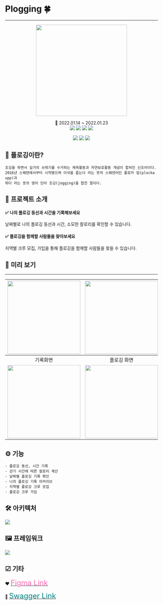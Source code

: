 # Plogging 🍀
-------
<p align="center"><img src = "https://user-images.githubusercontent.com/59572441/149891068-21479ecc-84d3-4d2d-94a5-5e35ed685689.png" height="300"/></p>
<div align="center">📅 2022.01.14 ~ 2022.01.23 </div>

<div align="center">
<img src="https://img.shields.io/badge/Spring boot-6DB33F?style=flat&logo=Spring&logoColor=white"/></a> 
<img src="https://img.shields.io/badge/Android-3DDC84?style=flat&logo=Android&logoColor=white"/></a>
<img src="https://img.shields.io/badge/Java-007396?style=flat&logo=Java&logoColor=white"/></a>
<img src="https://img.shields.io/badge/Kotlin-7F52FF?style=flat&logo=Kotlin&logoColor=white"/></a>

<img src="https://img.shields.io/badge/MySQL-4479A1?style=flat&logo=MySQL&logoColor=white"/></a>
<img src="https://img.shields.io/badge/Swagger-85EA2D?style=flat&logo=Swagger&logoColor=white"/></a>
<img src="https://img.shields.io/badge/Figma-F24E1E?style=flat&logo=Figma&logoColor=white"/></a>
</div>



## 🌳 플로깅이란?
```
조깅을 하면서 길가의 쓰레기를 수거하는 체육활동과 자연보호활동 개념이 합쳐진 신조어이다.
2016년 스웨덴에서부터 시작됐으며 이삭을 줍는다 라는 뜻의 스웨덴어인 플로카 업(plocka upp)과
뛰다 라는 뜻의 영어 단어 조깅(jogging)을 합친 말이다.
```


## 📢 프로젝트 소개 
#### ✅ 나의 플로깅 동선과 시간을 기록해보세요
날짜별로 나의 플로깅 동선과 시간, 소모한 칼로리를 확인할 수 있습니다.
#### ✅ 플로깅을 함께할 사람들을 찾아보세요
지역별 크루 모집, 가입을 통해 플로깅을 함께할 사람들을 찾을 수 있습니다.



## 👀 미리 보기
----
|<img width=240 src = "https://user-images.githubusercontent.com/59572441/150625814-4e4911b8-ab9b-4df3-b10b-cdc474e57827.png"/>|<img width=240 src = "https://user-images.githubusercontent.com/59572441/150625878-92b355d2-1f88-4384-a203-e4d96ec8bede.png"/>|<img width=240 src = "https://user-images.githubusercontent.com/59572441/150625933-42829323-65cf-4f1a-8af4-d5dfc942bcd7.png"/>|
|:------:|:---:|:---:|
|기록화면|플로깅 화면|크루 화면|
|<img width=240 src = "https://user-images.githubusercontent.com/59572441/150625757-aadcd0bf-5e9d-4af8-a534-cf1e33dfb59d.png"/>|<img width=240 src = "https://user-images.githubusercontent.com/59572441/150625908-d990376d-c842-4bb9-8737-b2f89379b63b.png"/>|<img width=240 src = "https://user-images.githubusercontent.com/59572441/150625994-b9017606-69a7-479e-ae4e-7306b2368dd2.png"/>|






## ⚙ 기능
```
- 플로깅 동선, 시간 기록
- 걷기 시간에 따른 칼로리 계산
- 날짜별 플로깅 기록 확인
- 나의 플로깅 기록 아카이브
- 지역별 플로깅 크루 모집
- 플로깅 크루 가입
```

## 🛠 아키텍처
<img src = "https://user-images.githubusercontent.com/59572441/150625357-9c353177-6e63-4e96-b290-f57b6d905dfb.png"/>


## 🖼 프레임워크
<img src = "https://user-images.githubusercontent.com/59572441/150626235-8d82e416-f466-4327-82c8-6c023214f653.png"/>


## ☑ 기타
❤ <a href="https://www.figma.com/file/trkEGjTmCxMH7gWqHQ5CRs/Plogging?node-id=0%3A1" target="_blank"><font size="5" color="		#FF69B4">Figma Link</a></font>

💚 <a href="http://byeongwoo.shop:8080/swagger-ui.html#" target="_blank"><font size="5" color="		#008080">Swagger Link</a></font>
